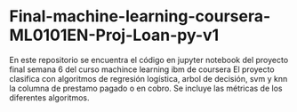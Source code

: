 # Final-machine-learning-coursera-ML0101EN-Proj-Loan-py-v1
En este repositorio se encuentra el código en jupyter notebook del proyecto final semana 6 del curso machince learning ibm de coursera
El proyecto clasifica con algoritmos de regresión logística, arbol de decisión, svm y knn la columna de prestamo pagado o en cobro. 
Se incluye las métricas de los diferentes algoritmos.
